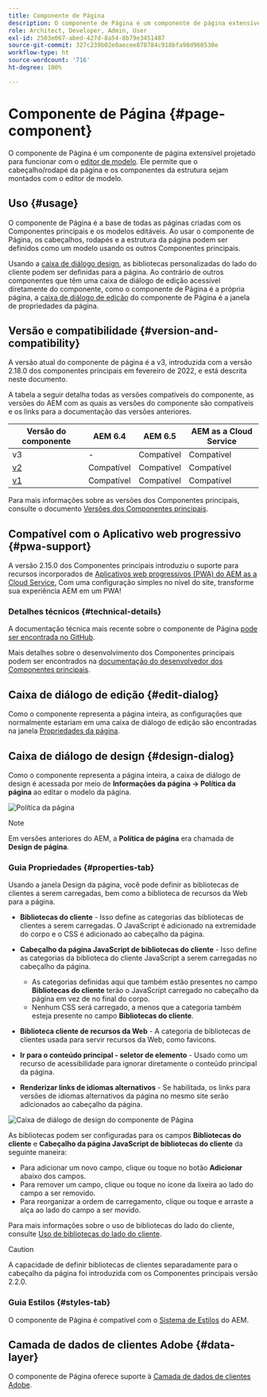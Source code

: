 ```yaml
---
title: Componente de Página
description: O componente de Página é um componente de página extensível projetado para funcionar com o editor de modelo e permitir que o cabeçalho/rodapé da página e os componentes da estrutura sejam montados com o editor de modelo.
role: Architect, Developer, Admin, User
exl-id: 2503e067-abed-427d-8a54-8b79e3451487
source-git-commit: 327c239b02e0aecee878784c918bfa98d960530e
workflow-type: ht
source-wordcount: '716'
ht-degree: 100%

---
```


# Componente de Página {#page-component}

O componente de Página é um componente de página extensível projetado para funcionar com o [editor de modelo](https://experienceleague.adobe.com/docs/experience-manager-cloud-service/sites/authoring/features/templates.html?lang=pt-BR). Ele permite que o cabeçalho/rodapé da página e os componentes da estrutura sejam montados com o editor de modelo.

## Uso {#usage}

O componente de Página é a base de todas as páginas criadas com os Componentes principais e os modelos editáveis. Ao usar o componente de Página, os cabeçalhos, rodapés e a estrutura da página podem ser definidos como um modelo usando os outros Componentes principais.

Usando a [caixa de diálogo design](#design-dialog), as bibliotecas personalizadas do lado do cliente podem ser definidas para a página. Ao contrário de outros componentes que têm uma caixa de diálogo de edição acessível diretamente do componente, como o componente de Página é a própria página, a [caixa de diálogo de edição](#edit-dialog) do componente de Página é a janela de propriedades da página.

## Versão e compatibilidade {#version-and-compatibility}

A versão atual do componente de página é a v3, introduzida com a versão 2.18.0 dos componentes principais em fevereiro de 2022, e está descrita neste documento.

A tabela a seguir detalha todas as versões compatíveis do componente, as versões do AEM com as quais as versões do componente são compatíveis e os links para a documentação das versões anteriores.

| Versão do componente | AEM 6.4 | AEM 6.5 | AEM as a Cloud Service |
|---|---|---|---|
| v3 | - | Compatível | Compatível |
| [v2](v2/page.md) | Compatível | Compatível | Compatível |
| [v1](v1/page-v1.md) | Compatível | Compatível | Compatível |

Para mais informações sobre as versões dos Componentes principais, consulte o documento [Versões dos Componentes principais](/help/versions.md).

## Compatível com o Aplicativo web progressivo {#pwa-support}

A versão 2.15.0 dos Componentes principais introduziu o suporte para recursos incorporados de [Aplicativos web progressivos (PWA) do AEM as a Cloud Service.](https://experienceleague.adobe.com/docs/experience-manager-cloud-service/sites/authoring/features/enable-pwa.html?lang=pt-BR) Com uma configuração simples no nível do site, transforme sua experiência AEM em um PWA!

### Detalhes técnicos {#technical-details}

A documentação técnica mais recente sobre o componente de Página [pode ser encontrada no GitHub](https://adobe.com/go/aem_cmp_tech_page_v3_br).

Mais detalhes sobre o desenvolvimento dos Componentes principais podem ser encontrados na [documentação do desenvolvedor dos Componentes principais](/help/developing/overview.md).

## Caixa de diálogo de edição {#edit-dialog}

Como o componente representa a página inteira, as configurações que normalmente estariam em uma caixa de diálogo de edição são encontradas na janela [Propriedades da página](https://experienceleague.adobe.com/docs/experience-manager-cloud-service/sites/authoring/fundamentals/page-properties.html?lang=pt-BR).

## Caixa de diálogo de design {#design-dialog}

Como o componente representa a página inteira, a caixa de diálogo de design é acessada por meio de **Informações da página -> Política da página** ao editar o modelo da página.

![Política da página](/help/assets/page-policy.png)

>[!NOTE]
>
>Em versões anteriores do AEM, a **Política de página** era chamada de **Design de página**.

### Guia Propriedades {#properties-tab}

Usando a janela Design da página, você pode definir as bibliotecas de clientes a serem carregadas, bem como a biblioteca de recursos da Web para a página.

* **Bibliotecas do cliente** - Isso define as categorias das bibliotecas de clientes a serem carregadas. O JavaScript é adicionado na extremidade do corpo e o CSS é adicionado ao cabeçalho da página.
* **Cabeçalho da página JavaScript de bibliotecas do cliente** - Isso define as categorias da biblioteca do cliente JavaScript a serem carregadas no cabeçalho da página.
   * As categorias definidas aqui que também estão presentes no campo **Bibliotecas do cliente** terão o JavaScript carregado no cabeçalho da página em vez de no final do corpo.
   * Nenhum CSS será carregado, a menos que a categoria também esteja presente no campo **Bibliotecas do cliente**.

* **Biblioteca cliente de recursos da Web** - A categoria de bibliotecas de clientes usada para servir recursos da Web, como favicons.

* **Ir para o conteúdo principal - seletor de elemento** - Usado como um recurso de acessibilidade para ignorar diretamente o conteúdo principal da página.

* **Renderizar links de idiomas alternativos** - Se habilitada, os links para versões de idiomas alternativos da página no mesmo site serão adicionados ao cabeçalho da página.

![Caixa de diálogo de design do componente de Página](/help/assets/page-design.png)

As bibliotecas podem ser configuradas para os campos **Bibliotecas do cliente** e **Cabeçalho da página JavaScript de bibliotecas do cliente** da seguinte maneira:

* Para adicionar um novo campo, clique ou toque no botão **Adicionar** abaixo dos campos.
* Para remover um campo, clique ou toque no ícone da lixeira ao lado do campo a ser removido.
* Para reorganizar a ordem de carregamento, clique ou toque e arraste a alça ao lado do campo a ser movido.

Para mais informações sobre o uso de bibliotecas do lado do cliente, consulte [Uso de bibliotecas do lado do cliente](https://helpx.adobe.com/br/experience-manager/6-5/sites/developing/using/clientlibs.html).

>[!CAUTION]
>
>A capacidade de definir bibliotecas de clientes separadamente para o cabeçalho da página foi introduzida com os Componentes principais versão 2.2.0.

### Guia Estilos {#styles-tab}

O componente de Página é compatível com o [Sistema de Estilos](/help/get-started/authoring.md#component-styling) do AEM.

## Camada de dados de clientes Adobe {#data-layer}

O componente de Página oferece suporte à [Camada de dados de clientes Adobe](/help/developing/data-layer/overview.md).
